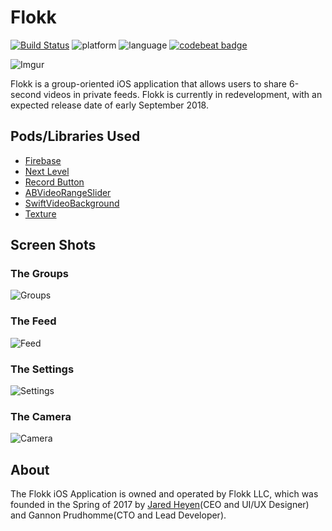 # Flokk
[![Build Status](https://travis-ci.org/gannonprudhomme/Flokk.svg?branch=master)](https://travis-ci.org/gannonprudhomme/Flokk)
![platform](https://img.shields.io/badge/platform-iOS-lightgrey.svg)
![language](https://img.shields.io/badge/language-Swift-yellow.svg)
[![codebeat badge](https://codebeat.co/badges/da23df84-fdd9-4b86-aaaf-4d20b5a0db6e)](https://codebeat.co/projects/github-com-gannonprudhomme-flokk-master)

![Imgur](https://i.imgur.com/vVAbqcF.jpg)

Flokk is a group-oriented iOS application that allows users to share 6-second videos in private feeds. 
Flokk is currently in redevelopment, with an expected release date of early September 2018.

## Pods/Libraries Used
- [Firebase](https://firebase.google.com/)
- [Next Level](https://github.com/NextLevel/NextLevel)
- [Record Button](https://github.com/samuelbeek/RecordButton)
- [ABVideoRangeSlider](https://github.com/AppsBoulevard/ABVideoRangeSlider)
- [SwiftVideoBackground](https://github.com/dingwilson/SwiftVideoBackground)
- [Texture](https://github.com/texturegroup/texture)

## Screen Shots
### The Groups
![Groups](https://i.imgur.com/37otXZa.png)

### The Feed
![Feed](https://i.imgur.com/o2o7i8k.png)

### The Settings
![Settings](https://i.imgur.com/rtLiJAx.png)

### The Camera
![Camera](https://i.imgur.com/Vjm5Cgw.png)

## About
The Flokk iOS Application is owned and operated by Flokk LLC, which was founded in the Spring of 2017 by [Jared Heyen](https://github.com/heyenhigher)(CEO and UI/UX Designer) and Gannon Prudhomme(CTO and Lead Developer).
